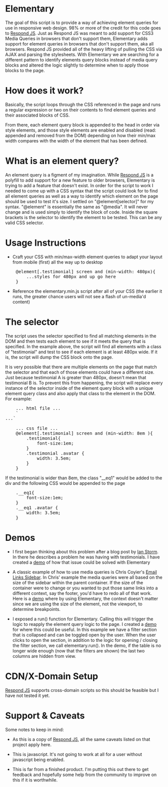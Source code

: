 # Elementary
 
The goal of this script is to provide a way of achieving element queries for use in responsive web design. 98% or more of the credit for this code goes to [Respond JS](https://github.com/scottjehl/Respond). Just as Respond JS was meant to add support for CSS3 Media Queries in browsers that don't support them, Elementary adds support for element queries in browsers that don't support them, aka all browsers. Respond JS provided all of the heavy lifting of pulling the CSS via AJAX and parsing the stylesheets. With Elementary we are searching for a different pattern to identify elements query blocks instead of media query blocks and altered the logic slightly to determine when to apply those blocks to the page.

How does it work?
======
Basically, the script loops through the CSS referenced in the page and runs a regular expression or two on their contents to find element queries and their associated blocks of CSS.

From there, each element query block is appended to the head in order via style elements, and those style elements are enabled and disabled (read: appended and removed from the DOM) depending on how their min/max width compares with the width of the element that has been defined.

What is an element query?
======
An element query is a figment of my imagination. While [Respond JS](https://github.com/scottjehl/Respond) is a polyfill to add support for a new feature to older browsers, Elementary is trying to add a feature that doesn't exist. In order for the script to work I needed to come up with a CSS syntax that the script could look for to find all element queries as well as a way to identify which element on the page should be used to test it's size. I settled on "@element[selector]" for my syntax. "@element" is essentially the same as "@media". It will never change and is used simply to identify the block of code. Inside the square brackets is the selector to identify the element to be tested. This can be any valid CSS selector. 


Usage Instructions
======

- Craft your CSS with min/max-width element queries to adapt your layout from mobile (first) all the way up to desktop


<pre>
    @element[.testimonial] screen and (min-width: 480px){
        ...styles for 480px and up go here
    }
</pre>

- Reference the elementary.min.js script after all of your CSS (the earlier it runs, the greater chance users will not see a flash of un-media'd content)

The selector
======
The script uses the selector specified to find all matching elements in the DOM and then tests each element to see if it meets the query that is specified. In the example above, the script will find all elements with a class of "testimonial" and test to see if each element is at least 480px wide. If it is, the script will dump the CSS block onto the page. 

It is very possible that there are multiple elements on the page that match the selector and that each of those elements could have a different size. Just because testimonial A is greater than 480px, doesn't mean that testimonial B is. To prevent this from happening, the script will replace every instance of the selector inside of the element query block with a unique element query class and also apply that class to the element in the DOM. For example:

<pre>
    ... html file ...
    `<div class="testimonial"`>...`</div`>

    ... css file ...
    @element[.testimonial] screen and (min-width: 8em ){
        .testimonial{
            font-size:1em;
        }
        .testimonial .avatar {
            width: 3.5em;
        }
    }
</pre>

If the testimonial is wider than 8em, the class "__eq1" would be added to the div and the following CSS would be appended to the page

<pre>
    .__eq1{
        font-size:1em;
    }
    .__eq1 .avatar {
        width: 3.5em;
    }
</pre>


Demos
======
- I first began thinking about this problem after a blog post by [Ian Storm](http://ianstormtaylor.com/media-queries-are-a-hack/). In there he describes a problem he was having with testimonials. I have created a [demo](http://jasondelia.com/Elementary/demo/signup.html) of how that issue could be solved with Elementary

- A classic example of how to use media queries is Chris Coyier's [Email Links Sidebar](http://css-tricks.com/css-media-queries/). In Chris' example the media queries were all based on the size of the sidebar within the parent container. If the size of the container were to change or you wanted to put those same links into a different context, say the footer, you'd have to redo all of that work. Here is a [demo](http://jasondelia.com/Elementary/demo/email-sidebar.html) where by using Elementary, the context doesn't matter since we are using the size of the element, not the viewport, to determine breakpoints.

- I exposed a run() function for Elementary. Calling this will trigger the logic to reapply the element query logic to the page. I created a [demo](http://jasondelia.com/Elementary/demo/table.html) for where this could be useful. In this example we have a filter section that is collapsed and can be toggled open by the user. When the user clicks to open the section, in addition to the logic for opening / closing the filter section, we call elementary.run(). In the demo, if the table is no longer wide enough (now that the filters are shown) the last two columns are hidden from view.

CDN/X-Domain Setup
======

[Respond JS](https://github.com/scottjehl/Respond) supports cross-domain scripts so this should be feasible but I have not tested it yet.


Support & Caveats
======

Some notes to keep in mind:

- As this is a copy of [Respond JS](https://github.com/scottjehl/Respond), all the same caveats listed on that project apply here.

- This is javascript. It's not going to work at all for a user without javascript being enabled.

- This is far from a finished product. I'm putting this out there to get feedback and hopefully some help from the community to improve on this if it is worthwhile.
